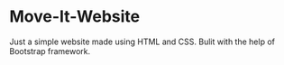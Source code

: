 # Move-It-Website
Just a simple website made using HTML and CSS. Bulit with the help of Bootstrap framework.
